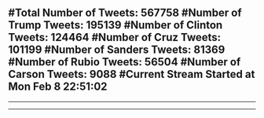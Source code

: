 #Total Number of Tweets: 567758 
#Number of Trump Tweets: 195139
#Number of Clinton Tweets: 124464
#Number of Cruz Tweets: 101199
#Number of Sanders Tweets: 81369
#Number of Rubio Tweets: 56504
#Number of Carson Tweets: 9088
#Current Stream Started at Mon Feb  8 22:51:02
---
---
---
